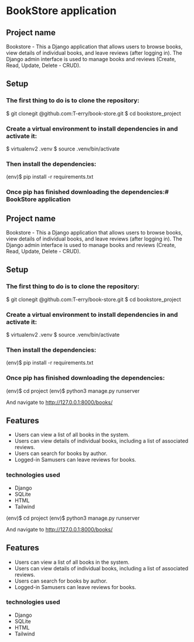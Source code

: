 #  BookStore application

## Project name

Bookstore - This a Django application that allows users to browse books, view details of individual books, and leave reviews (after logging in). The Django admin interface is used to manage books and reviews (Create, Read, Update, Delete - CRUD).

## Setup 
### The first thing to do is to clone the repository:

$ git clonegit @github.com:T-erry/book-store.git
$ cd bookstore_project

### Create a virtual environment to install dependencies in and activate it:

$ virtualenv2 .venv
$ source .venv/bin/activate

### Then install the dependencies:
(env)$ pip install -r requirements.txt

### Once pip has finished downloading the dependencies:#  BookStore application

## Project name

Bookstore - This a Django application that allows users to browse books, view details of individual books, and leave reviews (after logging in). The Django admin interface is used to manage books and reviews (Create, Read, Update, Delete - CRUD).

## Setup 
### The first thing to do is to clone the repository:

$ git clonegit @github.com:T-erry/book-store.git
$ cd bookstore_project

### Create a virtual environment to install dependencies in and activate it:

$ virtualenv2 .venv
$ source .venv/bin/activate

### Then install the dependencies:
(env)$ pip install -r requirements.txt

### Once pip has finished downloading the dependencies:
(env)$ cd project
(env)$ python3 manage.py runserver

And navigate to http://127.0.0.1:8000/books/

## Features
- Users can view a list of all books in the system.
- Users can view details of individual books, including a list of associated reviews.
- Users can search for books by author. 
- Logged-in Samusers can leave reviews for books.

### technologies used
- Django
- SQLite
- HTML
- Tailwind


(env)$ cd project
(env)$ python3 manage.py runserver

And navigate to http://127.0.0.1:8000/books/

## Features
- Users can view a list of all books in the system.
- Users can view details of individual books, including a list of associated reviews.
- Users can search for books by author. 
- Logged-in Samusers can leave reviews for books.

### technologies used
- Django
- SQLite
- HTML
- Tailwind

